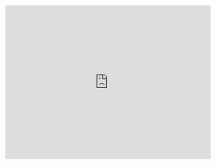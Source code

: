 
<iframe id="iframepdf" src="https://samtools.github.io/hts-specs/CRAMv3.pdf" frameborder="0" width="640" height="480" allowfullscreen="true" mozallowfullscreen="true" webkitallowfullscreen="true"></iframe> 
